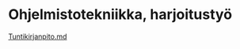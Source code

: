 # Ohjelmistotekniikka, harjoitustyö

[Tuntikirjanpito.md](https://github.com/JuusoVe/ot-harjoitustyo/blob/master/tuntikirjanpito.md)
